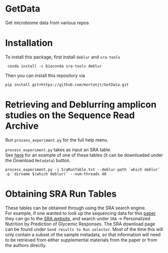 # GetData
Get microbiome data from various repos

# Installation
To install this package, first install `deblur` and `sra-tools`
```
 conda install -c bioconda sra-tools deblur 
```

Then you can install this repository via
```
pip install git+https://github.com/mortonjt/GetData.git
```

# Retrieving and Deblurring amplicon studies on the Sequence Read Archive

Run `process_experiment.py` for the full help menu.

`process_experiment.py` takes as input an SRA table.  
See [here](https://www.ncbi.nlm.nih.gov/Traces/study/?acc=SRP189726&o=acc_s%3Aa) for an example of one of these tables (it can be downloaded under the Download `Metadata`) button.

```
process_experiment.py -i SraRunTable.txt --deblur-path `which deblur` -p `dirname $(which deblur)` --num-threads 40
```

# Obtaining SRA Run Tables
These tables can be obtained through using the SRA search engine.  
For example, if one wanted to look up the sequencing data for this [paper](https://www.cell.com/fulltext/S0092-8674(15)01481-6)
they can go to the [SRA website](https://www.ncbi.nlm.nih.gov/sra), and search under `SRA` -> Personalized Nutrition by Prediction of Glycemic Responses.
The SRA download page can be found under `Send results to Run selector`. Most of the time this will only contain a subset of the sample metadata, 
so that information will need to be retrieved from either supplemental materials from the paper or from the authors directly.
